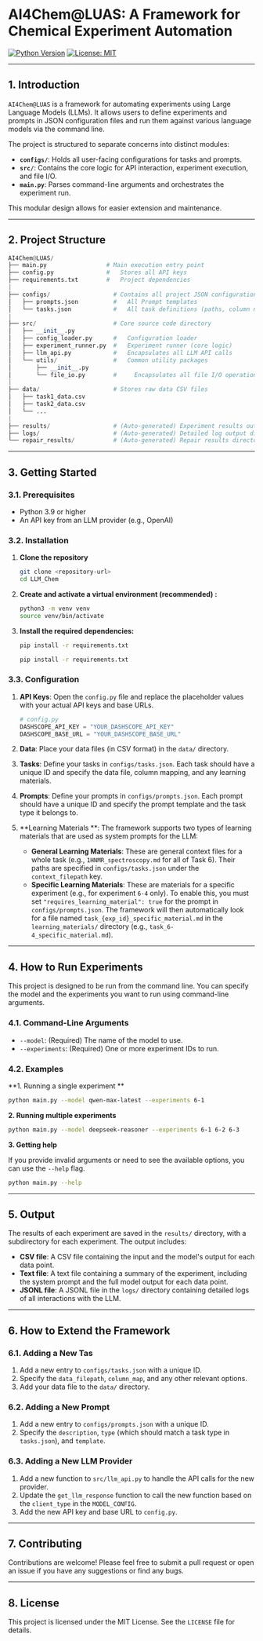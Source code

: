 # AI4Chem@LUAS: A Framework for Chemical Experiment Automation
[![Python Version](https://img.shields.io/badge/python-3.9%2B-blue.svg)](https://www.python.org/)
[![License: MIT](https://img.shields.io/badge/License-MIT-yellow.svg)](https://opensource.org/licenses/MIT)

---

## 1. Introduction
`AI4Chem@LUAS` is a framework for automating experiments using Large Language Models (LLMs). It allows users to define experiments and prompts in JSON configuration files and run them against various language models via the command line.

The project is structured to separate concerns into distinct modules:
*   **`configs/`**: Holds all user-facing configurations for tasks and prompts.
*   **`src/`**: Contains the core logic for API interaction, experiment execution, and file I/O.
*   **`main.py`**: Parses command-line arguments and orchestrates the experiment run.

This modular design allows for easier extension and maintenance.

---

## 2. Project Structure
```python
AI4Chem@LUAS/
├── main.py                 # Main execution entry point
├── config.py               #   Stores all API keys
├── requirements.txt        #   Project dependencies
|
├── configs/                  # Contains all project JSON configurations
│   ├── prompts.json          #   All Prompt templates
│   └── tasks.json            #   All task definitions (paths, column names, etc.)
|
├── src/                      # Core source code directory
│   ├── __init__.py
│   ├── config_loader.py      #   Configuration loader
│   ├── experiment_runner.py  #   Experiment runner (core logic)
│   ├── llm_api.py            #   Encapsulates all LLM API calls
│   └── utils/                #   Common utility packages
│       ├── __init__.py
│       └── file_io.py        #     Encapsulates all file I/O operations
|
├── data/                     # Stores raw data CSV files
│   ├── task1_data.csv
│   ├── task2_data.csv
│   └── ...
|
├── results/                  # (Auto-generated) Experiment results output directory
├── logs/                     # (Auto-generated) Detailed log output directory
└── repair_results/           # (Auto-generated) Repair results directory
```

---

## 3. Getting Started

### 3.1. Prerequisites
*   Python 3.9 or higher
*   An API key from an LLM provider (e.g., OpenAI)

### 3.2. Installation

1.  **Clone the repository**
    
    ```bash
    git clone <repository-url>
    cd LLM_Chem
    ```
    
2.  **Create and activate a virtual environment (recommended) :**
    
    ```bash
    python3 -m venv venv
    source venv/bin/activate
    ```
    
3.  **Install the required dependencies:**

    ```bash
    pip install -r requirements.txt
    ```
    ```bash
    pip install -r requirements.txt
    ```

### 3.3. Configuration

1.  **API Keys**: Open the `config.py` file and replace the placeholder values with your actual API keys and base URLs. 
    
    ```python
    # config.py
    DASHSCOPE_API_KEY = "YOUR_DASHSCOPE_API_KEY"
    DASHSCOPE_BASE_URL = "YOUR_DASHSCOPE_BASE_URL"
    ```
    
2.  **Data**: Place your data files (in CSV format) in the `data/` directory. 

3.  **Tasks**: Define your tasks in `configs/tasks.json`. Each task should have a unique ID and specify the data file, column mapping, and any learning materials. 

4.  **Prompts**: Define your prompts in `configs/prompts.json`. Each prompt should have a unique ID and specify the prompt template and the task type it belongs to. 

5.  **Learning Materials **: The framework supports two types of learning materials that are used as system prompts for the LLM: 
    
    *   **General Learning Materials**: These are general context files for a whole task (e.g., `1HNMR_spectroscopy.md` for all of Task 6). Their paths are specified in `configs/tasks.json` under the `context_filepath` key. 
    *   **Specific Learning Materials**: These are materials for a specific experiment (e.g., for experiment `6-4` only). To enable this, you must set `"requires_learning_material": true` for the prompt in `configs/prompts.json`. The framework will then automatically look for a file named `task_{exp_id}_specific_material.md` in the `learning_materials/` directory (e.g., `task_6-4_specific_material.md`). 

---

## 4. How to Run Experiments

This project is designed to be run from the command line. You can specify the model and the experiments you want to run using command-line arguments. 

### 4.1. Command-Line Arguments

*   `--model`: (Required) The name of the model to use. 
*   `--experiments`: (Required) One or more experiment IDs to run.

### 4.2. Examples

**1. Running a single experiment **

```bash
python main.py --model qwen-max-latest --experiments 6-1
```

**2. Running multiple experiments**

```bash
python main.py --model deepseek-reasoner --experiments 6-1 6-2 6-3
```

**3. Getting help**

If you provide invalid arguments or need to see the available options, you can use the `--help` flag. 

```bash
python main.py --help
```

---

## 5. Output
The results of each experiment are saved in the `results/` directory, with a subdirectory for each experiment. The output includes: 

*   **CSV file**: A CSV file containing the input and the model's output for each data point.
*   **Text file**: A text file containing a summary of the experiment, including the system prompt and the full model output for each data point.
*   **JSONL file**: A JSONL file in the `logs/` directory containing detailed logs of all interactions with the LLM. 

---

## 6. How to Extend the Framework

### 6.1. Adding a New Tas
1.  Add a new entry to `configs/tasks.json` with a unique ID. 
2.  Specify the `data_filepath`, `column_map`, and any other relevant options. 
3.  Add your data file to the `data/` directory.

### 6.2. Adding a New Prompt
1.  Add a new entry to `configs/prompts.json` with a unique ID. 
2.  Specify the `description`, `type` (which should match a task type in `tasks.json`), and `template`. 

### 6.3. Adding a New LLM Provider
1.  Add a new function to `src/llm_api.py` to handle the API calls for the new provider. 
2.  Update the `get_llm_response` function to call the new function based on the `client_type` in the `MODEL_CONFIG`. 
3.  Add the new API key and base URL to `config.py`. 

---

## 7. Contributing
Contributions are welcome! Please feel free to submit a pull request or open an issue if you have any suggestions or find any bugs. 

---

## 8. License
This project is licensed under the MIT License. See the `LICENSE` file for details. 